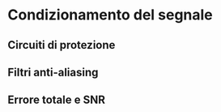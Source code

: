 # Condizionamento del segnale
## Circuiti di protezione
## Filtri anti-aliasing
## Errore totale e SNR